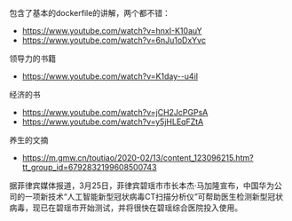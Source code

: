 包含了基本的dockerfile的讲解，两个都不错：
- https://www.youtube.com/watch?v=hnxI-K10auY
- https://www.youtube.com/watch?v=6nJu1oDxYvc

领导力的书籍
- https://www.youtube.com/watch?v=K1day--u4iI

经济的书
- https://www.youtube.com/watch?v=jCH2JcPGPsA
- https://www.youtube.com/watch?v=y5jHLEqFZtA

养生的文摘
- https://m.gmw.cn/toutiao/2020-02/13/content_123096215.htm?tt_group_id=6792832199608500743

据菲律宾媒体报道，3月25日，菲律宾碧瑶市市长本杰·马加隆宣布，中国华为公司的一项新技术“人工智能新型冠状病毒CT扫描分析仪”可帮助医生检测新型冠状病毒，现已在碧瑶市开始测试，并将很快在碧瑶综合医院投入使用。
